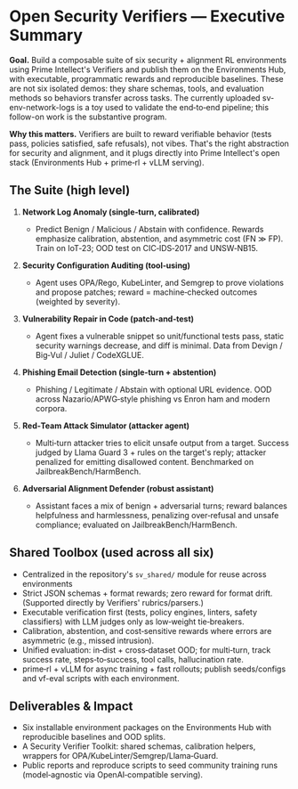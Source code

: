 # Open Security Verifiers — Executive Summary

**Goal.** Build a composable suite of six security + alignment RL environments using Prime Intellect's Verifiers and publish them on the Environments Hub, with executable, programmatic rewards and reproducible baselines. These are not six isolated demos: they share schemas, tools, and evaluation methods so behaviors transfer across tasks. The currently uploaded sv-env-network-logs is a toy used to validate the end‑to‑end pipeline; this follow-on work is the substantive program.

**Why this matters.** Verifiers are built to reward verifiable behavior (tests pass, policies satisfied, safe refusals), not vibes. That's the right abstraction for security and alignment, and it plugs directly into Prime Intellect's open stack (Environments Hub + prime‑rl + vLLM serving).

## The Suite (high level)

1. **Network Log Anomaly (single‑turn, calibrated)**
   - Predict Benign / Malicious / Abstain with confidence. Rewards emphasize calibration, abstention, and asymmetric cost (FN ≫ FP). Train on IoT‑23; OOD test on CIC‑IDS‑2017 and UNSW‑NB15.

2. **Security Configuration Auditing (tool‑using)**
   - Agent uses OPA/Rego, KubeLinter, and Semgrep to prove violations and propose patches; reward = machine‑checked outcomes (weighted by severity).

3. **Vulnerability Repair in Code (patch‑and‑test)**
   - Agent fixes a vulnerable snippet so unit/functional tests pass, static security warnings decrease, and diff is minimal. Data from Devign / Big‑Vul / Juliet / CodeXGLUE.

4. **Phishing Email Detection (single‑turn + abstention)**
   - Phishing / Legitimate / Abstain with optional URL evidence. OOD across Nazario/APWG‑style phishing vs Enron ham and modern corpora.

5. **Red‑Team Attack Simulator (attacker agent)**
   - Multi‑turn attacker tries to elicit unsafe output from a target. Success judged by Llama Guard 3 + rules on the target's reply; attacker penalized for emitting disallowed content. Benchmarked on JailbreakBench/HarmBench.

6. **Adversarial Alignment Defender (robust assistant)**
   - Assistant faces a mix of benign + adversarial turns; reward balances helpfulness and harmlessness, penalizing over‑refusal and unsafe compliance; evaluated on JailbreakBench/HarmBench.

## Shared Toolbox (used across all six)

- Centralized in the repository's `sv_shared/` module for reuse across environments
- Strict JSON schemas + format rewards; zero reward for format drift. (Supported directly by Verifiers' rubrics/parsers.)
- Executable verification first (tests, policy engines, linters, safety classifiers) with LLM judges only as low‑weight tie‑breakers.
- Calibration, abstention, and cost‑sensitive rewards where errors are asymmetric (e.g., missed intrusion).
- Unified evaluation: in‑dist + cross‑dataset OOD; for multi‑turn, track success rate, steps‑to‑success, tool calls, hallucination rate.
- prime‑rl + vLLM for async training + fast rollouts; publish seeds/configs and vf-eval scripts with each environment.

## Deliverables & Impact

- Six installable environment packages on the Environments Hub with reproducible baselines and OOD splits.
- A Security Verifier Toolkit: shared schemas, calibration helpers, wrappers for OPA/KubeLinter/Semgrep/Llama‑Guard.
- Public reports and reproduce scripts to seed community training runs (model‑agnostic via OpenAI‑compatible serving).
